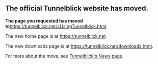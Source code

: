 ## The official Tunnelblick website has moved. ##

**The page you requested has moved to**<a href='https://tunnelblick.net/cUsingTunnelblick.html'><a href='https://tunnelblick.net/cUsingTunnelblick.html'>https://tunnelblick.net/cUsingTunnelblick.html</a></a>.

The new home page is at <a href='https://tunnelblick.net'><a href='https://tunnelblick.net'>https://tunnelblick.net</a></a>.

The new downloads page is at <a href='https://tunnelblick.net/downloads.html'><a href='https://tunnelblick.net/downloads.html'>https://tunnelblick.net/downloads.html</a></a>.

For more about the move, see <a href='https://tunnelblick.net/cNews.html#2015-07-23'>Tunnelblick's News page</a>.
